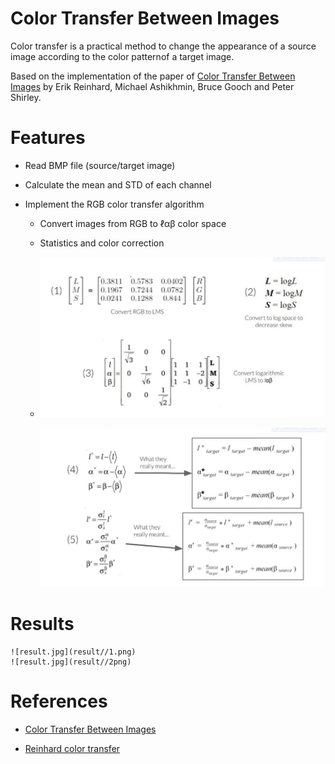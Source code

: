 # Color Transfer Between Images

Color transfer is a practical method to change the appearance of a source image according to the color patternof a target image.

Based on the implementation of the paper of [Color Transfer Between Images](https://www.cs.tau.ac.il/~turkel/imagepapers/ColorTransfer.pdf) by Erik Reinhard, Michael Ashikhmin, Bruce Gooch and Peter Shirley.

# Features

- Read BMP file (source/target image)
- Calculate the mean and STD of each channel
- Implement the RGB color transfer algorithm

  - Convert images from RGB to ℓαβ color space
  - Statistics and color correction
  - ![equation1.jpg](images//equation1.JPG)

    ![equation.jpg](images/equation2.JPG)

# Results

    ![result.jpg](result//1.png)
    ![result.jpg](result//2png)

# References

- [Color Transfer Between Images](https://www.cs.tau.ac.il/~turkel/imagepapers/ColorTransfer.pdf)

* [Reinhard color transfer](https://www.youtube.com/watch?v=-IaBjbRuqpI&list=PLyhJeMedQd9QrXtCspclJ9ace2urp05o0&index=19&ab_channel=Ahmedibrahim)
